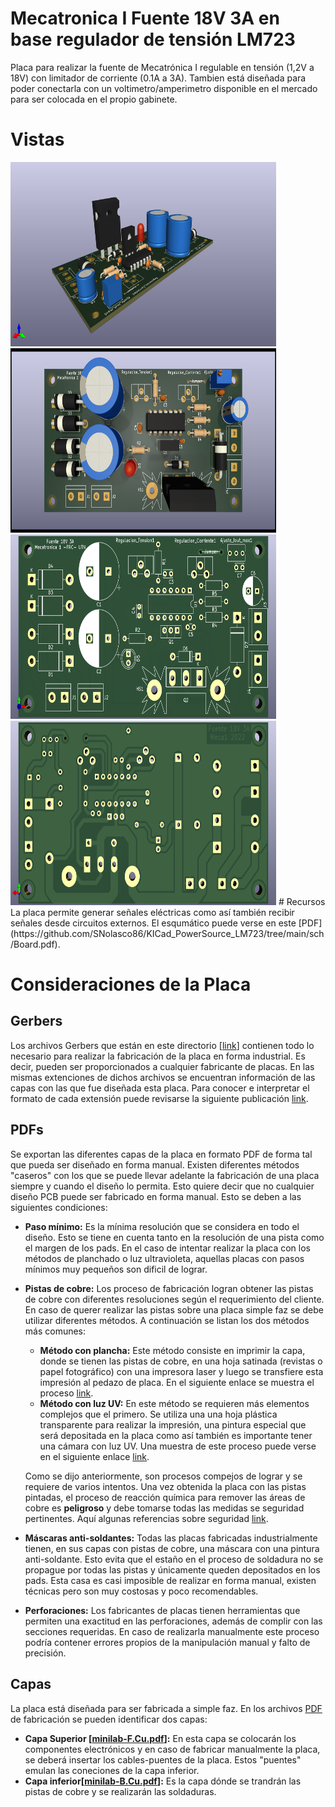 
# Mecatronica I Fuente 18V 3A en base regulador de tensión LM723
Placa para realizar la fuente de Mecatrónica I regulable en tensión (1,2V a 18V) con limitador de corriente (0.1A a 3A).
Tambien está diseñada para poder conectarla con un voltimetro/amperimetro disponible en el mercado para ser colocada en el propio gabinete.

# Vistas
<img src="https://github.com/SNolasco86/KICad_PowerSource_LM723/blob/main/shapes3D/Kicad_Projects.png" width="425" height="295">
<img src="https://github.com/SNolasco86/KICad_PowerSource_LM723/blob/main/shapes3D/Kicad_Projects_Top.png" width="425" height="295">
<img src="https://github.com/SNolasco86/KICad_PowerSource_LM723/blob/main/shapes3D/Kicad_Projects_Top_without.png" width="425" height="295">
<img src="https://github.com/SNolasco86/KICad_PowerSource_LM723/blob/main/shapes3D/Kicad_Projects_Top_bottom.png" width="425" height="295">
# Recursos
La placa permite generar señales eléctricas como así también recibir señales desde circuitos externos. El esqumático puede verse en este [PDF](https://github.com/SNolasco86/KICad_PowerSource_LM723/tree/main/sch/Board.pdf).


# Consideraciones de la Placa
## Gerbers
Los archivos Gerbers que están en este directorio [[link](https://github.com/SNolasco86/KICad_PowerSource_LM723/release/)] contienen todo lo necesario para realizar la fabricación de la placa en forma industrial. Es decir, pueden ser proporcionados a cualquier fabricante de placas. En las mismas extenciones de dichos archivos se encuentran información de las capas con las que fue diseñada esta placa. Para conocer e interpretar el formato de cada extensión puede revisarse la siguiente publicación [link](https://www.proto-electronics.com/es/blog/archivos-gerber-para-qe-sirven).

## PDFs
Se exportan las diferentes capas de la placa en formato PDF de forma tal que pueda ser diseñado en forma manual. Existen diferentes métodos "caseros" con los que se puede llevar adelante la fabricación de una placa siempre y cuando el diseño lo permita. Esto quiere decir que no cualquier diseño PCB puede ser fabricado en forma manual. Esto se deben a las siguientes condiciones:
 - **Paso mínimo:** Es la mínima resolución que se considera en todo el diseño. Esto se tiene en cuenta tanto en la resolución de una pista como el margen de los pads. En el caso de intentar realizar la placa con los métodos de planchado o luz ultravioleta, aquellas placas con pasos mínimos muy pequeños son dificil de lograr.
 - **Pistas de cobre:** Los proceso de fabricación logran obtener las pistas de cobre con diferentes resoluciones según el requerimiento del cliente. En caso de querer realizar las pistas sobre una placa simple faz se debe utilizar diferentes métodos. A continuación se listan los dos métodos más comunes:
    - **Método con plancha:** Este método consiste en imprimir la capa, donde se tienen las pistas de cobre, en una hoja satinada (revistas o papel fotográfico) con una impresora laser y luego se transfiere esta impresión al pedazo de placa. En el siguiente enlace se muestra el proceso [link](https://www.neoteo.com/circuitos-impresos-el-metodo-de-la-plancha/). 
    - **Método con luz UV:** En este método se requieren más elementos complejos que el primero. Se utiliza una una hoja plástica transparente  para realizar la impresión, una pintura especial que será depositada en la placa como así también es importante tener una cámara con luz UV. Una muestra de este proceso puede verse en el siguiente enlace [link](http://uedesign.com.ar/PDFs/M%C3%A9todo_UV.pdf).

    Como se dijo anteriormente, son procesos compejos de lograr y se requiere de varios intentos. Una vez obtenida la placa con las pistas pintadas, el proceso de reacción química para remover las áreas de cobre es **peligroso** y debe tomarse todas las medidas se seguridad pertinentes. Aquí algunas referencias sobre seguridad [link](https://aulavirtual.fio.unam.edu.ar/pluginfile.php/61611/mod_resource/content/1/Seguridad%20en%20los%20laboratorios%20qu%C3%ADmicos.pdf).

 - **Máscaras anti-soldantes:** Todas las placas fabricadas industrialmente tienen, en sus capas con pistas de cobre, una máscara con una pintura anti-soldante. Esto evita que el estaño en el proceso de soldadura no se propague por todas las pistas y únicamente queden depositados en los pads. Esta casa es casi imposible de realizar en forma manual, existen técnicas pero son muy costosas y poco recomendables.
 - **Perforaciones:** Los fabricantes de placas tienen herramientas que permiten una exactitud en las perforaciones, además de complir con las secciones requeridas. En caso de realizarla manualmente este proceso podría contener errores propios de la manipulación manual y falto de precisión.

## Capas
La placa está diseñada para ser fabricada a simple faz. En los archivos [PDF](https://github.com/SNolasco86/KICad_PowerSource_LM723/tree/main/pcb/) de fabricación se pueden identificar dos capas:
 - **Capa Superior [[minilab-F.Cu.pdf](https://github.com/SNolasco86/KICad_PowerSource_LM723/blob/main/pcb/Top.pdf)]:** En esta capa se colocarán los componentes electrónicos y en caso de fabricar manualmente la placa, se deberá insertar los cables-puentes de la placa. Estos "puentes" emulan las coneciones de la capa inferior. 
 - **Capa inferior[[minilab-B.Cu.pdf](https://github.com/SNolasco86/KICad_PowerSource_LM723/blob/main/pcb/Bottom.pdf)]:** Es la capa dónde se trandrán las pistas de cobre y se realizarán las soldaduras.
 
 
